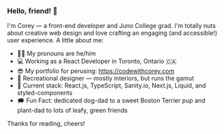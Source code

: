 ### Hello, friend! 👋

I'm Corey — a front-end developer and Juno College grad. I'm totally nuts about creative web design and love crafting an engaging (and accessible!) user experience. A little about me:

- 🙋‍♂️ My pronouns are he/him
- 💻 Working as a React Developer in Toronto, Ontario 🇨🇦
- 😎 My portfolio for perusing: https://codewithcorey.com
- 🌈 Recreational designer — mostly interiors, but runs the gamut
- 🥷 Current stack: React.js, TypeScript, Sanity.io, Next.js, Liquid, and styled-components
- 🗯 Fun Fact: dedicated dog-dad to a sweet Boston Terrier pup and plant-dad to lots of leafy, green friends

Thanks for reading, cheers!
